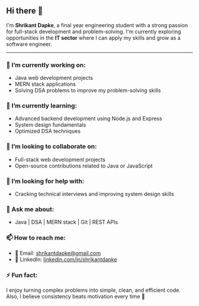 ## Hi there 👋

I'm **Shrikant Dapke**, a final year engineering student with a strong passion for full-stack development and problem-solving. I'm currently exploring opportunities in the **IT sector** where I can apply my skills and grow as a software engineer.

---

### 🔭 I’m currently working on:
- Java web development projects
- MERN stack applications
- Solving DSA problems to improve my problem-solving skills

### 🌱 I’m currently learning:
- Advanced backend development using Node.js and Express
- System design fundamentals
- Optimized DSA techniques

### 👯 I’m looking to collaborate on:
- Full-stack web development projects
- Open-source contributions related to Java or JavaScript

### 🤔 I’m looking for help with:
- Cracking technical interviews and improving system design skills

### 💬 Ask me about:
- Java | DSA | MERN stack | Git | REST APIs

### 📫 How to reach me:
- 📧 Email: shrikantdapke@gmail.com
- 💼 LinkedIn: [linkedin.com/in/shrikantdapke](https://linkedin.com/in/shrikantdapke)

### ⚡ Fun fact:
I enjoy turning complex problems into simple, clean, and efficient code. Also, I believe consistency beats motivation every time 💪
